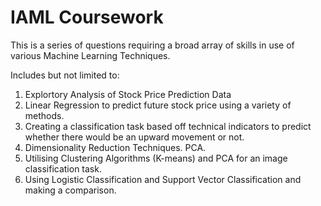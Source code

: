 # IAML Coursework

This is a series of questions requiring a broad array of skills in use of various Machine Learning Techniques.

Includes but not limited to:
1) Explortory Analysis of Stock Price Prediction Data
2) Linear Regression to predict future stock price using a variety of methods.
3) Creating a classification task based off technical indicators to predict whether there would be an upward movement or not.
4) Dimensionality Reduction Techniques. PCA.
5) Utilising Clustering Algorithms (K-means) and PCA for an image classification task.
6) Using Logistic Classification and Support Vector Classification and making a comparison.

